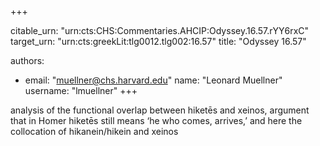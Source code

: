 +++


citable_urn: "urn:cts:CHS:Commentaries.AHCIP:Odyssey.16.57.rYY6rxC"
target_urn: "urn:cts:greekLit:tlg0012.tlg002:16.57"
title: "Odyssey 16.57"

authors:
- email: "muellner@chs.harvard.edu"
  name: "Leonard Muellner"
  username: "lmuellner"
+++

<p>analysis of the functional overlap between hiketēs and xeinos, argument that in Homer hiketēs still means ‘he who comes, arrives,’ and here the collocation of hikanein/hikein and xeinos</p>